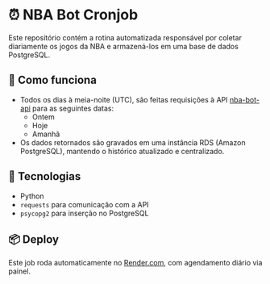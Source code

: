 # ⏰ NBA Bot Cronjob

Este repositório contém a rotina automatizada responsável por coletar diariamente os jogos da NBA e armazená-los em uma base de dados PostgreSQL.

## 🧠 Como funciona

- Todos os dias à meia-noite (UTC), são feitas requisições à API [nba-bot-api](https://github.com/vinicius-rabello/nba-bot-api) para as seguintes datas:
  - Ontem
  - Hoje
  - Amanhã
- Os dados retornados são gravados em uma instância RDS (Amazon PostgreSQL), mantendo o histórico atualizado e centralizado.

## 🔧 Tecnologias

- Python
- `requests` para comunicação com a API
- `psycopg2` para inserção no PostgreSQL

## 📦 Deploy

Este job roda automaticamente no [Render.com](https://render.com), com agendamento diário via painel.